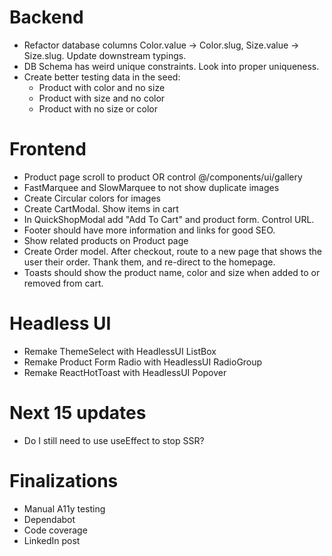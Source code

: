 # Backend

- Refactor database columns Color.value -> Color.slug, Size.value -> Size.slug. Update downstream typings.
- DB Schema has weird unique constraints. Look into proper uniqueness.
- Create better testing data in the seed:
  - Product with color and no size
  - Product with size and no color
  - Product with no size or color

# Frontend

- Product page scroll to product OR control @/components/ui/gallery
- FastMarquee and SlowMarquee to not show duplicate images
- Create Circular colors for images
- Create CartModal. Show items in cart
- In QuickShopModal add "Add To Cart" and product form. Control URL.
- Footer should have more information and links for good SEO.
- Show related products on Product page
- Create Order model. After checkout, route to a new page that shows the user their order. Thank them, and re-direct to the homepage.
- Toasts should show the product name, color and size when added to or removed from cart.

# Headless UI

- Remake ThemeSelect with HeadlessUI ListBox
- Remake Product Form Radio with HeadlessUI RadioGroup
- Remake ReactHotToast with HeadlessUI Popover

# Next 15 updates

- Do I still need to use useEffect to stop SSR?

# Finalizations

- Manual A11y testing
- Dependabot
- Code coverage
- LinkedIn post
